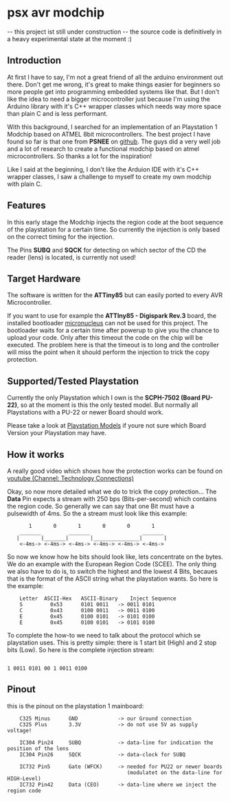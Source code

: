 # psx avr modchip

-- this project ist still under construction --
the source code is definitively in a heavy experimental state at the moment :)

## Introduction
At first I have to say, I'm not a great friend of all the arduino environment out 
there. Don't get me wrong, it's great to make things easier for beginners so
more people get into programming embedded systems like that. But I don't like 
the idea to need a bigger microcontroller just because I'm using the Arduino
library with it's C++ wrapper classes which needs way more space than plain C
and is less performant. 

With this background, I searched for an implementation of an Playstation 1 Modchip
based on ATMEL 8bit microcontrollers. The best project I have found so far is
that one from **PSNEE** on [github](https://github.com/kalymos/PsNee). The guys
did a very well job and a lot of research to create a functional modchip based
on atmel microcontrollers. So thanks a lot for the inspiration!

Like I said at the beginning, I don't like the Arduion IDE with it's C++ wrapper
classes, I saw a challenge to myself to create my own modchip with plain C.

## Features
In this early stage the Modchip injects the region code at the boot sequence
of the playstation for a certain time. So currently the injection is only based
on the correct timing for the injection. 

The Pins **SUBQ** and **SQCK** for detecting on which sector of the CD the 
reader (lens) is located, is currently not used!

## Target Hardware
The software is written for the **ATTiny85** but can easily ported to every AVR
Microcontroller. 

If you want to use for example the **ATTIny85 - Digispark Rev.3** board, the 
installed bootloader [micronucleus](https://github.com/micronucleus/micronucleus) 
can not be used for this project. The bootloader waits for a certain time after
powerup to give you the chance to upload your code. Only after this timeout the
code on the chip will be executed. The problem here is that the timeout is 
to long and the controller will miss the point when it should perform the injection
to trick the copy protection.

## Supported/Tested Playstation
Currently the only Playstation which I own is the **SCPH-7502 (Board PU-22)**, so
at the moment is this the only tested model. But normally all Playstations with
a PU-22 or newer Board should work. 

Please take a look at [Playstation Models](https://en.wikipedia.org/wiki/PlayStation_models)
if youre not sure which Board Version your Playstation may have. 

## How it works
A really good video which shows how the protection works can be found on 
[youtube (Channel: Technology Connections)](https://www.youtube.com/watch?v=XUwSOfQ1D3c)

Okay, so now more detailed what we do to trick the copy protection... The 
**Data** Pin expects a stream with 250 bps (Bits-per-second) which contains the
region code. So generally we can say that one Bit must have a pulsewidth of
4ms. So the a stream must look like this example: 


```
       1       0       1       0       0       1  
    _______         _______                 _______
   |       |_______|       |_______________|       |  
    <-4ms-> <-4ms-> <-4ms-> <-4ms-> <-4ms-> <-4ms->  

```

So now we know how he bits should look like, lets concentrate on the bytes. We
do an example with the European Region Code (SCEE). The only thing we also have
to do is, to switch the  highest and the lowest 4 Bits, becaues that is the format
of the ASCII string what the playstation wants. So here is the example: 

```
    Letter  ASCII-Hex   ASCII-Binary	Inject Sequence
    S         0x53      0101 0011	-> 0011 0101
    C         0x43      0100 0011	-> 0011 0100
    E         0x45      0100 0101	-> 0101 0100
    E         0x45      0100 0101	-> 0101 0100
```

To complete the how-to we need to talk about the protocol which se playstation
uses. This is pretty simple: there is 1 start bit (High) and 2 stop bits (Low). 
So here is the complete injection stream:

```

1 0011 0101 00 1 0011 0100

```





## Pinout
this is the pinout on the playstation 1 mainboard:

```
    C325 Minus      GND             -> our Ground connection
    C325 Plus       3.3V            -> do not use 5V as supply voltage!

    IC304 Pin24     SUBQ            -> data-line for indication the position of the lens
    IC304 Pin26     SQCK            -> data-clock for SUBQ

    IC732 Pin5      Gate (WFCK)     -> needed for PU22 or newer boards 
                                       (modulatet on the data-line for HIGH-Level)
    IC732 Pin42     Data (CEO)      -> data-line where we inject the region code
```




